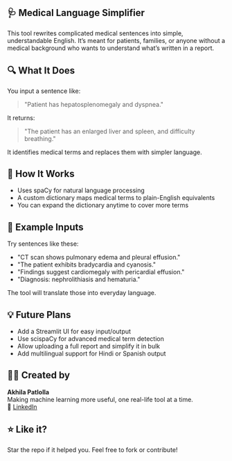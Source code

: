 ## 🩺 Medical Language Simplifier  

This tool rewrites complicated medical sentences into simple, understandable English. It’s meant for patients, families, or anyone without a medical background who wants to understand what’s written in a report.  

## 🔍 What It Does  

You input a sentence like:

> "Patient has hepatosplenomegaly and dyspnea."

It returns:

> "The patient has an enlarged liver and spleen, and difficulty breathing."

It identifies medical terms and replaces them with simpler language.  

## 🧠 How It Works

- Uses spaCy for natural language processing
- A custom dictionary maps medical terms to plain-English equivalents
- You can expand the dictionary anytime to cover more terms

## 🧪 Example Inputs

Try sentences like these:

- "CT scan shows pulmonary edema and pleural effusion."
- "The patient exhibits bradycardia and cyanosis."
- "Findings suggest cardiomegaly with pericardial effusion."
- "Diagnosis: nephrolithiasis and hematuria."

The tool will translate those into everyday language.  

## 💡 Future Plans

- Add a Streamlit UI for easy input/output
- Use scispaCy for advanced medical term detection
- Allow uploading a full report and simplify it in bulk
- Add multilingual support for Hindi or Spanish output

## 👩‍💻 Created by

**Akhila Patlolla**  
Making machine learning more useful, one real-life tool at a time.  
🔗 [LinkedIn](https://www.linkedin.com/in/akhila-patlolla-02b8891b1/)

## ⭐️ Like it?

Star the repo if it helped you. Feel free to fork or contribute!

